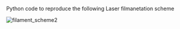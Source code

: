 Python code to reproduce the following Laser filmanetation scheme

![filament_scheme2](https://github.com/user-attachments/assets/2a72f365-0790-4f11-84c1-2b941fcb0480)
